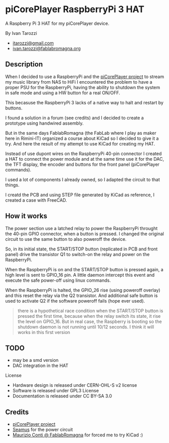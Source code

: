 # piCorePlayer RaspberryPi 3 HAT

A Raspberry Pi 3 HAT for my piCorePlayer device.


By Ivan Tarozzi
- itarozzi@gmail.com
- ivan.tarozzi@fablabromagna.org



## Description
When I decided to use a RaspberryPi and the [piCorePlayer project](https://www.picoreplayer.org/) to stream my music library from NAS to HiFi I encountered the problem to have a proper PSU for the RaspberryPi, having the ability to shutdown the system in safe mode and using a HW button for a real ON/OFF.

This becasuse the RaspberryPi 3 lacks of a native way to halt and restart by buttons.

I found a solution in a forum (see credits) and I decided to create a prototype using handwired assembly.

But in the same days FablabRomagna (the FabLab where I play as maker here in Rimini-IT) organized a course about KiCad so I decided to give it a try. And here the result of my attempt to use KiCad for creating my HAT.

Instead of use dupont wires on the RaspberryPi 40-pin connector I created a HAT to connect the power module and at the same time use it for the DAC, the TFT display, the encoder and buttons for the front panel (piCorePlayer commands).

I used a lot of components I already owned, so I adapted the circuit to that things.

I creatd the PCB and using STEP file generated  by KiCad as reference, I created a case with FreeCAD.



## How it works

The power section use a latched relay to power the RaspberryPi throught the 40-pin GPIO connector, when a button is pressed. I changed the original circuit to use the same button to also poweroff the device.

So, in its initial state, the START/STOP button (replicated in PCB and front panel) drive the transistor Q1 to switch-on the relay and power on the RaspberryPi.

When the RaspberryPi is on and the START/STOP button  is pressed again, a high level is sent to GPIO_16 pin. A little daemon intercept this event and execute the safe power-off using linux commands.

When the RaspberryPi is halted, the GPIO_26 rise (using poweroff overlay) and this reset the relay via the Q2 transistor.
And additional safe button is used to activate Q2 if the software poweroff fails (hope ever used).

> there is a hypothetical race condition when the START/STOP button is pressed the first time, because when the relay switch its state, it rise the level on GPIO_16. But in real case, the Raspberry is booting so the shutdown daemon is not running until 10/12 seconds. I think it will works in this first version



## TODO

- may be a smd version
- DAC integration in the HAT


License

- Hardware design is released under CERN-OHL-S v2 license
- Software is released under GPL3 License
- Documentation is released under CC BY-SA 3.0


## Credits

- [piCorePlayer project](https://www.picoreplayer.org/)
- [Seamus](https://raspberrypi.stackexchange.com/questions/142837/questions-on-dtoverlay-gpio-poweroff) for the power circuit
- [Maurizio Conti @ FablabRomagna](https://github.com/mconti) for forced me to try KiCad :)
